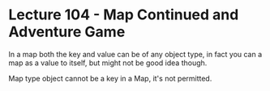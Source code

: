 # Lecture 104 - Map Continued and Adventure Game

In a map both the key and value can be of any object type, in fact you can a map as a value to itself, but might not 
be good idea though.

Map type object cannot be a key in a Map, it's not permitted.